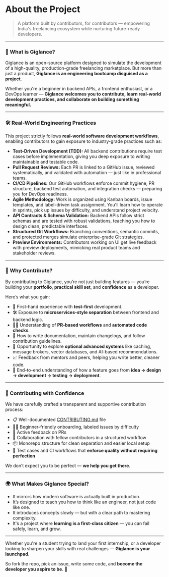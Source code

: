 # About the Project

> A platform built by contributors, for contributors — empowering India's freelancing ecosystem while nurturing future-ready developers.

---

### 🚀 What is Giglance?

Giglance is an open-source platform designed to simulate the development of a high-quality, production-grade freelancing marketplace. But more than just a product, **Giglance is an engineering bootcamp disguised as a project**.

Whether you're a beginner in backend APIs, a frontend enthusiast, or a DevOps learner — **Giglance welcomes you to contribute, learn real-world development practices, and collaborate on building something meaningful.**

---

### 🛠️ Real-World Engineering Practices

This project strictly follows **real-world software development workflows**, enabling contributors to gain exposure to industry-grade practices such as:

- **Test-Driven Development (TDD):** All backend contributions require test cases before implementation, giving you deep exposure to writing maintainable and testable code.
- **Pull Request Reviews:** Each PR is linked to a GitHub issue, reviewed systematically, and validated with automation — just like in professional teams.
- **CI/CD Pipelines:** Our GitHub workflows enforce commit hygiene, PR structure, backend test automation, and integration checks — preparing you for DevOps readiness.
- **Agile Methodology:** Work is organized using Kanban boards, issue templates, and label-driven task assignment. You'll learn how to operate in sprints, pick up issues by difficulty, and understand project velocity.
- **API Contracts & Schema Validation:** Backend APIs follow strict schemas and are tested with robust validations, teaching you how to design clean, predictable interfaces.
- **Structured Git Workflows:** Branching conventions, semantic commits, and protected merges simulate enterprise-grade Git strategies.
- **Preview Environments:** Contributors working on UI get live feedback with preview deployments, mimicking real product teams and stakeholder reviews.

---

### 🌟 Why Contribute?

By contributing to Giglance, you’re not just building features — you’re building your **portfolio**, **practical skill set**, and **confidence** as a developer.

Here’s what you gain:

- 🧪 First-hand experience with **test-first** development.
- 🛠️ Exposure to **microservices-style separation** between frontend and backend logic.
- 🧑‍💻 Understanding of **PR-based workflows** and **automated code checks**.
- 🧾 How to write documentation, maintain changelogs, and follow contribution guidelines.
- 🧬 Opportunity to explore **optional advanced systems** like caching, message brokers, vector databases, and AI-based recommendations.
- 📈 Feedback from mentors and peers, helping you write better, cleaner code.
- 🔄 End-to-end understanding of how a feature goes from **idea → design → development → testing → deployment**.

---

### 🤝 Contributing with Confidence

We have carefully crafted a transparent and supportive contribution process:

- 📋 Well-documented [CONTRIBUTING.md](https://github.com/upes-open/giglance/blob/main/.github/CONTRIBUTING.md) file
- 🧑‍🏫 Beginner-friendly onboarding, labeled issues by difficulty
- 💬 Active feedback on PRs
- 🧩 Collaboration with fellow contributors in a structured workflow
- 📦 Monorepo structure for clean separation and easier local setup
- 🧪 Test cases and CI workflows that **enforce quality without requiring perfection**

We don’t expect you to be perfect — **we help you get there**.

---

### 🌍 What Makes Giglance Special?

- It mirrors how modern software is actually built in production.
- It’s designed to teach you how to think like an engineer, not just code like one.
- It introduces concepts slowly — but with a clear path to mastering complexity.
- It's a project where **learning is a first-class citizen** — you can fail safely, learn, and grow.

---

Whether you're a student trying to land your first internship, or a developer looking to sharpen your skills with real challenges — **Giglance is your launchpad.**

So fork the repo, pick an issue, write some code, and **become the developer you aspire to be**. 💪
